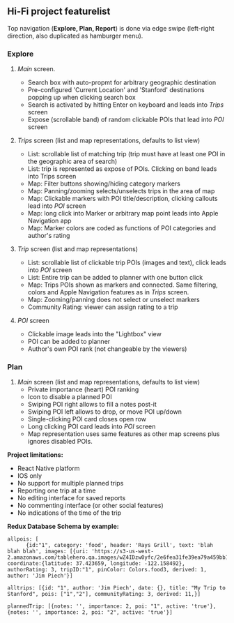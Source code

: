 ## Hi-Fi project featurelist

Top navigation (**Explore, Plan, Report**) is done via edge swipe  (left-right direction, also duplicated as hamburger menu).

### Explore
1. *Main* screen.
   * Search box with auto-propmt for arbitrary geographic destination
   * Pre-configured 'Current Location' and 'Stanford' destinations popping up when clicking search box
   * Search is activated by hitting Enter on keyboard and leads into *Trips* screen
   * Expose (scrollable band) of random clickable POIs that lead into *POI* screen
   
2. *Trips* screen (list and map representations, defaults to list view)
   * List: scrollable list of matching trip (trip must have at least one POI in the geographic area of search)
   * List: trip is represented as expose of POIs. Clicking on band leads into Trips screen
   * Map: Filter buttons showing/hiding category markers
   * Map: Panning/zooming selects/unselects trips in the area of map
   * Map: Clickable markers with POI title/description, clicking callouts lead into *POI* screen
   * Map: long click into Marker or arbitrary map point leads into Apple Navigation app
   * Map: Marker colors are coded as functions of POI categories and author's rating
   
3.  *Trip* screen (list and map representations)
    * List: scrollable list of clickable trip POIs (images and text), click leads into *POI* screen
    * List: Entire trip can be added to planner with one button click
    * Map:  Trips POIs shown as markers and connected. Same filtering, colors and Apple Navigation features as in *Trips* screen.
    * Map:  Zooming/panning does not select or unselect markers
    * Community Rating: viewer can assign rating to a trip
  
4.  *POI* screen
    * Clickable image leads into the "Lightbox" view
    * POI can be added to planner
    * Author's own POI rank (not changeable by the viewers)
    
### Plan 
 1. *Main* screen (list and map representations, defaults to list view)
     *  Private importance (heart) POI ranking
     *  Icon to disable a planned POI
     *  Swiping POI right allows to fill a notes post-it
     *  Swiping POI left allows to drop, or move POI up/down
     *  Single-clicking POI card closes open row
     *  Long clicking POI card leads into *POI* screen
     *  Map representation uses same features as other map screens plus ignores disabled POIs.
 
**Project limitations:**
  * React Native platform
  * IOS only
  * No support for multiple planned trips
  * Reporting one trip at a time
  * No editing interface for saved reports
  * No commenting interface (or other social features)
  * No indications of the time of the trip
  
  **Redux Database Schema by example:**
```  
allpois: [
      {id:"1", category: 'food', header: 'Rays Grill', text: 'blah blah blah', images: [{uri: 'https://s3-us-west-2.amazonaws.com/tablehero.qa.images/wZ4IDzw0yfc/2e6fea31fe39ea79a459bb13d5ce7cac6f5d0d0a.jpg'}], coordinate:{latitude: 37.423659, longitude: -122.158492}, authorRating: 3, tripID:"1", pinColor: Colors.food3, derived: 1, author: 'Jim Piech'}]
      
alltrips: [{id: "1", author: 'Jim Piech', date: {}, title: "My Trip to Stanford", pois: ["1","2"], communityRating: 3, derived: 11,}]
            
plannedTrip: [{notes: '', importance: 2, poi: "1", active: 'true'}, {notes: '', importance: 2, poi: "2", active: 'true'}]
 ```
  
  
